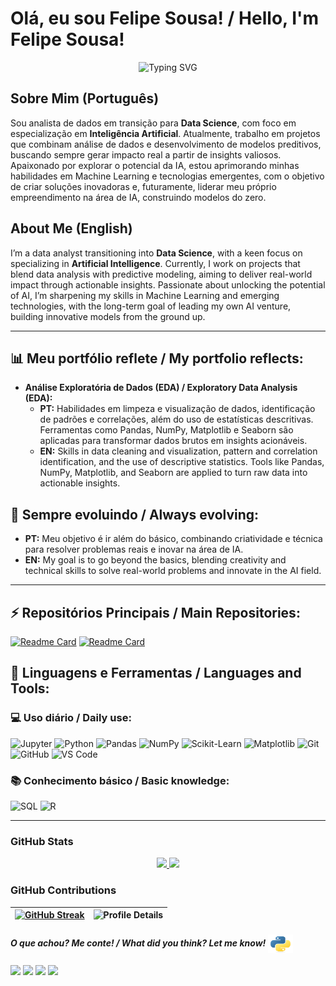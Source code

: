 # Olá, eu sou Felipe Sousa! / Hello, I'm Felipe Sousa!

<div align="center">
  <img src="https://readme-typing-svg.herokuapp.com?color=%23F7F7F7&size=21&center=true&vCenter=true&width=650&height=100&lines=Data+Analyst+%F0%9F%93%8A+Transitioning+to+Data+Science+%26+AI+%F0%9F%A4%96+from+Brazil" alt="Typing SVG">
</div>

## Sobre Mim (Português)  
Sou analista de dados em transição para **Data Science**, com foco em especialização em **Inteligência Artificial**. Atualmente, trabalho em projetos que combinam análise de dados e desenvolvimento de modelos preditivos, buscando sempre gerar impacto real a partir de insights valiosos. Apaixonado por explorar o potencial da IA, estou aprimorando minhas habilidades em Machine Learning e tecnologias emergentes, com o objetivo de criar soluções inovadoras e, futuramente, liderar meu próprio empreendimento na área de IA, construindo modelos do zero.

## About Me (English)  
I’m a data analyst transitioning into **Data Science**, with a keen focus on specializing in **Artificial Intelligence**. Currently, I work on projects that blend data analysis with predictive modeling, aiming to deliver real-world impact through actionable insights. Passionate about unlocking the potential of AI, I’m sharpening my skills in Machine Learning and emerging technologies, with the long-term goal of leading my own AI venture, building innovative models from the ground up.

---

## 📊 Meu portfólio reflete / My portfolio reflects:  
- **Análise Exploratória de Dados (EDA) / Exploratory Data Analysis (EDA):**  
  - **PT:** Habilidades em limpeza e visualização de dados, identificação de padrões e correlações, além do uso de estatísticas descritivas. Ferramentas como Pandas, NumPy, Matplotlib e Seaborn são aplicadas para transformar dados brutos em insights acionáveis.  
  - **EN:** Skills in data cleaning and visualization, pattern and correlation identification, and the use of descriptive statistics. Tools like Pandas, NumPy, Matplotlib, and Seaborn are applied to turn raw data into actionable insights.

## 🚀 Sempre evoluindo / Always evolving:  
- **PT:** Meu objetivo é ir além do básico, combinando criatividade e técnica para resolver problemas reais e inovar na área de IA.  
- **EN:** My goal is to go beyond the basics, blending creativity and technical skills to solve real-world problems and innovate in the AI field.

---

## ⚡ Repositórios Principais / Main Repositories:  

[![Readme Card](https://github-readme-stats.vercel.app/api/pin/?username=benzerinsio&repo=DataScience&title_color=fff&icon_color=f9f9f9&text_color=9f9f9f&bg_color=151515)](https://github.com/benzerinsio/DataScience)
[![Readme Card](https://github-readme-stats.vercel.app/api/pin/?username=benzerinsio&repo=EDA&title_color=fff&icon_color=f9f9f9&text_color=9f9f9f&bg_color=151515)](https://github.com/benzerinsio/EDA)

## 🚀 Linguagens e Ferramentas / Languages and Tools:

### 💻 Uso diário / Daily use:
![Jupyter](https://img.shields.io/badge/-Jupyter-black?style=flat-square&logo=Jupyter)
![Python](https://img.shields.io/badge/-Python-black?style=flat-square&logo=Python)
![Pandas](https://img.shields.io/badge/-Pandas-black?style=flat-square&logo=Pandas)
![NumPy](https://img.shields.io/badge/-NumPy-black?style=flat-square&logo=NumPy)
![Scikit-Learn](https://img.shields.io/badge/-Scikit--Learn-black?style=flat-square&logo=scikit-learn)
![Matplotlib](https://img.shields.io/badge/-Matplotlib-black?style=flat-square&logo=Matplotlib)
![Git](https://img.shields.io/badge/-Git-black?style=flat-square&logo=Git)
![GitHub](https://img.shields.io/badge/-GitHub-black?style=flat-square&logo=GitHub)
![VS Code](https://img.shields.io/badge/-VS%20Code-black?style=flat-square&logo=visual-studio-code)  

### 📚 Conhecimento básico / Basic knowledge:
![SQL](https://img.shields.io/badge/-SQL-black?style=flat-square&logo=MySQL)
![R](https://img.shields.io/badge/-R-black?style=flat-square&logo=R)

---

### GitHub Stats

<div align="center"> 
  <a href="https://github.com/benzerinsio">
    <img height="180em" src="https://github-readme-stats.vercel.app/api?username=benzerinsio&count_private=true&show_icons=true&theme=github_dark&include_all_commits=true" />
    <img height="180em" src="https://github-readme-stats.vercel.app/api/top-langs/?username=benzerinsio&layout=compact&show_icons=true&theme=github_dark" />
  </a>
</div>

### GitHub Contributions

| [![GitHub Streak](https://nirzak-streak-stats.vercel.app?user=benzerinsio&background=141321&currStreakLabel=A9FEF6&sideLabels=A9FEF6&ring=D93B7D&dates=EBEBEB&sideNums=A9FEF6&currStreakNum=A9FEF6&border=EBEBEB00)](https://git.io/streak-stats) | ![Profile Details](http://github-profile-summary-cards.vercel.app/api/cards/profile-details?username=benzerinsio&theme=github_dark) |
|---|---|

 #### *O que achou? Me conte! / What did you think? Let me know!* <img align="center" alt="Python" height="30" width="40" src="https://raw.githubusercontent.com/devicons/devicon/master/icons/python/python-original.svg">
 <a href="https://www.linkedin.com/in/felipe-sousa-20968017a/" target="_blank"><img src="https://img.shields.io/badge/-LinkedIn-%230077B5?style=for-the-badge&logo=linkedin&logoColor=white" target="_blank"></a>
 <a href="mailto:felipevsousa7@gmail.com"><img src="https://img.shields.io/badge/-Gmail-%23E4405F?style=for-the-badge&logo=gmail&logoColor=white" target="_blank"></a>
 <a href="https://www.kaggle.com/benzerinsio" target="_blank"><img src="https://img.shields.io/badge/Kaggle-20BEFF?style=for-the-badge&logo=Kaggle&logoColor=white" target="_blank"></a>
 <a href="https://felipevsousa.my.canva.site/portfolio" target="_blank"><img src="https://img.shields.io/badge/Portfolio-00C4B4?style=for-the-badge&logo=Canva&logoColor=white" target="_blank"></a>  
</div>